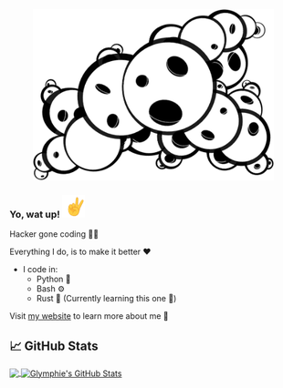 <div align="center">

<img src="BlackBackgroundBubblesMiddleTrans.png" height="300px" />

</div>

### Yo, wat up! <img src="https://raw.githubusercontent.com/glymphie/glymphie/main/v.gif" width="40px" height="40px" />

Hacker gone coding 👨‍💻

Everything I do, is to make it better ❤️

- I code in:
    - Python 🐍
    - Bash ⚙️
    - Rust 🦀 (Currently learning this one 🌱)

Visit [my website](https://glymphie.xyz/) to learn more about me 🤙

## 📈 GitHub Stats

<a href="https://github.com/glymphie/glymphie">
  <img align="center" src="https://github-readme-stats.vercel.app/api/top-langs/?username=glymphie&hide=javascript,css,scss,roff,c&title_color=f8f8f8&text_color=f8f8f8&bg_color=191919&langs_count=5" />
</a>
<a href="https://github.com/glymphie/glymphie">
  <img align="center" src="https://github-readme-stats.vercel.app/api?username=glymphie&show_icons=true&line_height=40&count_private=true&title_color=f8f8f8&text_color=f8f8f8&icon_color=83ff52&bg_color=191919" alt="Glymphie's GitHub Stats" />
</a>

